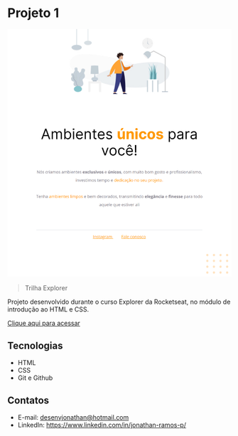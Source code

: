 # Projeto 1 

![preview](./.github/preview.png)

> Trilha Explorer

Projeto desenvolvido durante o curso Explorer da Rocketseat, no módulo de introdução ao HTML e CSS.

[Clique aqui para acessar](https://desenvjonathan.github.io/projeto01/)

## Tecnologias

- HTML
- CSS
- Git e Github

## Contatos

- E-mail: desenvjonathan@hotmail.com
- LinkedIn: https://www.linkedin.com/in/jonathan-ramos-p/